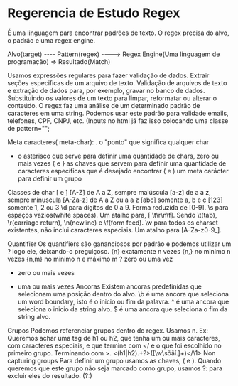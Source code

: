# Regerencia de Estudo Regex
É uma linguagem para encontrar padrões de texto.
O regex precisa do alvo, o padrão e uma regex engine.

Alvo(target) ---- Pattern(regex) ----> Regex Engine(Uma linguagem de programação) => Resultado(Match)

Usamos expressões regulares para fazer validação de dados.
Extrair seções especificas de um arquivo de texto.
Validação de arquivos de texto e extração de dados para, por exemplo, gravar no banco de dados.
Substituindo os valores de um texto para limpar, reformatar ou alterar o conteúdo.
O regex faz uma análise de um determinado padrão de caracteres em uma string. Podemos usar este padrão para validade emails, telefones, CPF, CNPJ, etc. (Inputs no html já faz isso colocando uma classe de pattern="";

Meta caracteres( meta-char):
. o "ponto" que significa qualquer char
* o asterisco que serve para definir uma quantidade de chars, zero ou mais vezes
{ e } as chaves que servem para definir uma quantidade de caracteres específicas que é desejado encontrar
( e ) um meta carácter para definir um grupo

Classes de char [ e ]
[A-Z] de A a Z, sempre maiúscula
[a-z] de a a z, sempre minuscula
[A-Za-z] de A a Z ou a a z
[abc] somente a, b e c
[123] somente 1, 2 ou 3
\d para dígitos de 0 a 9. Forma reduzida de [0-9].
\s para espaços vazios(white spaces). Um atalho para, [ \t\r\n\f]. Sendo \t(tab), \r(carriage return), \n(newline) e \f(form feed).
\w para todos os charset existentes, não inclui caracteres especiais. Um atalho para [A-Za-z0-9_].

Quantifier
Os quantifiers são gananciosos por padrão e podemos utilizar um ? logo ele, deixando-o preguiçoso.
{n} exatamente n vezes
{n,} no minimo n vezes
{n,m} no minimo n e máximo m
? zero ou uma vez
* zero ou mais vezes
+ uma ou mais vezes
Ancoras
Existem ancoras predefinidas que selecionam uma posição dentro do alvo.
\b é uma ancora que seleciona um word boundary, isto é o inicio ou fim da palavra.
^ é uma ancora que seleciona o inicio da string alvo.
$ é uma ancora que seleciona o fim da string alvo.

Grupos
Podemos referenciar grupos dentro do regex. Usamos n.
Ex: Queremos achar uma tag de h1 ou h2, que tenha um ou mais caracteres, com caracteres especiais, e que termine com </ e o que foi escolhido no primeiro grupo. Terminando com >.
<(h1|h2).+?>([\w\sõãí.]+)<\/\1>
Non capturing groups
Para definir um grupo usamos as chaves, ( e ). Quando queremos que este grupo não seja marcado como grupo, usamos ?: para excluir eles do resultado. (?:)

